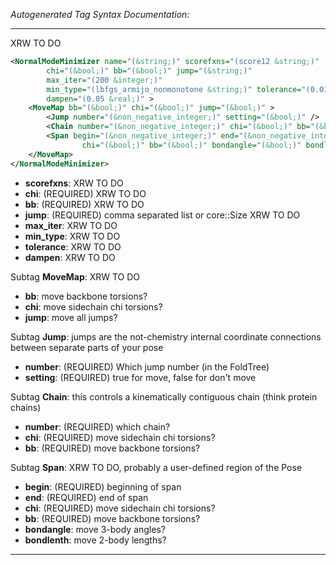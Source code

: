 _Autogenerated Tag Syntax Documentation:_

---
XRW TO DO

```xml
<NormalModeMinimizer name="(&string;)" scorefxns="(score12 &string;)"
        chi="(&bool;)" bb="(&bool;)" jump="(&string;)"
        max_iter="(200 &integer;)"
        min_type="(lbfgs_armijo_nonmonotone &string;)" tolerance="(0.01 &real;)"
        dampen="(0.05 &real;)" >
    <MoveMap bb="(&bool;)" chi="(&bool;)" jump="(&bool;)" >
        <Jump number="(&non_negative_integer;)" setting="(&bool;)" />
        <Chain number="(&non_negative_integer;)" chi="(&bool;)" bb="(&bool;)" />
        <Span begin="(&non_negative_integer;)" end="(&non_negative_integer;)"
                chi="(&bool;)" bb="(&bool;)" bondangle="(&bool;)" bondlenth="(&bool;)" />
    </MoveMap>
</NormalModeMinimizer>
```

-   **scorefxns**: XRW TO DO
-   **chi**: (REQUIRED) XRW TO DO
-   **bb**: (REQUIRED) XRW TO DO
-   **jump**: (REQUIRED) comma separated list or core::Size XRW TO DO
-   **max_iter**: XRW TO DO
-   **min_type**: XRW TO DO
-   **tolerance**: XRW TO DO
-   **dampen**: XRW TO DO


Subtag **MoveMap**:   XRW TO DO

-   **bb**: move backbone torsions?
-   **chi**: move sidechain chi torsions?
-   **jump**: move all jumps?


Subtag **Jump**:   jumps are the not-chemistry internal coordinate connections between separate parts of your pose

-   **number**: (REQUIRED) Which jump number (in the FoldTree)
-   **setting**: (REQUIRED) true for move, false for don't move

Subtag **Chain**:   this controls a kinematically contiguous chain (think protein chains)

-   **number**: (REQUIRED) which chain?
-   **chi**: (REQUIRED) move sidechain chi torsions?
-   **bb**: (REQUIRED) move backbone torsions?

Subtag **Span**:   XRW TO DO, probably a user-defined region of the Pose

-   **begin**: (REQUIRED) beginning of span
-   **end**: (REQUIRED) end of span
-   **chi**: (REQUIRED) move sidechain chi torsions?
-   **bb**: (REQUIRED) move backbone torsions?
-   **bondangle**: move 3-body angles?
-   **bondlenth**: move 2-body lengths?

---
